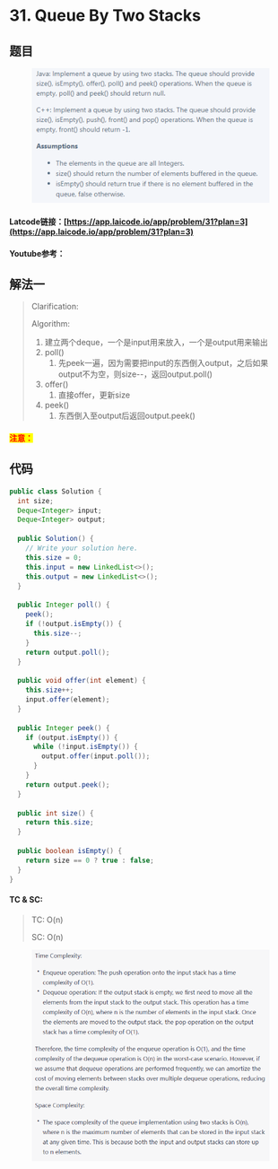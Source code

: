 # 31. Queue By Two Stacks

## 题目

<figure><img src="../../.gitbook/assets/image (2).png" alt=""><figcaption></figcaption></figure>

#### Latcode链接：[https://app.laicode.io/app/problem/31?plan=3](https://app.laicode.io/app/problem/31?plan=3)

#### Youtube参考：

## 解法一

> Clarification:&#x20;
>
> Algorithm:&#x20;
>
> 1. 建立两个deque，一个是input用来放入，一个是output用来输出
> 2. poll()
>    1. 先peek一遍，因为需要把input的东西倒入output，之后如果output不为空，则size--，返回output.poll()
> 3. offer()
>    1. 直接offer，更新size
> 4. peek()
>    1. 东西倒入至output后返回output.peek()

#### <mark style="color:red;">注意：</mark>

## 代码

```java
public class Solution {
  int size;
  Deque<Integer> input;
  Deque<Integer> output;

  public Solution() {
    // Write your solution here.
    this.size = 0;
    this.input = new LinkedList<>();
    this.output = new LinkedList<>();
  }
  
  public Integer poll() {
    peek();
    if (!output.isEmpty()) {
      this.size--;
    }
    return output.poll();
  }
  
  public void offer(int element) {
    this.size++;
    input.offer(element);
  }
  
  public Integer peek() {
    if (output.isEmpty()) {
      while (!input.isEmpty()) {
        output.offer(input.poll());
      }
    }
    return output.peek();
  }
  
  public int size() {
    return this.size;
  }
  
  public boolean isEmpty() {
    return size == 0 ? true : false;
  }
}
```

#### TC & SC:&#x20;

> TC: O(n)
>
> SC: O(n)

<figure><img src="../../.gitbook/assets/image (6).png" alt=""><figcaption></figcaption></figure>
